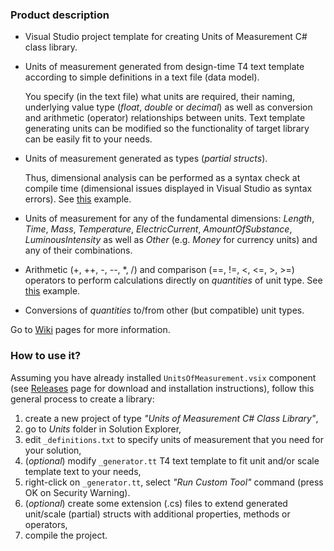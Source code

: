 ### Product description
* Visual Studio project template for creating Units of Measurement C# class library.
* Units of measurement generated from design-time T4 text template according to simple definitions in a text file (data model).

    You specify (in the text file) what units are required, their naming, underlying value type (_float_, _double_ or _decimal_) as well as conversion and arithmetic (operator) relationships between units. Text template generating units can be modified so the functionality of target library can be easily fit to your needs.

* Units of measurement generated as types (_partial structs_).

    Thus, dimensional analysis can be performed as a syntax check at compile time (dimensional issues displayed in Visual Studio as syntax errors). See [this](https://github.com/mangh/unitsofmeasurement/wiki/Detecting-dimensional-issues-(example)) example.
 
* Units of measurement for any of the fundamental dimensions: _Length_, _Time_, _Mass_, _Temperature_, _ElectricCurrent_, _AmountOfSubstance_, _LuminousIntensity_ as well as _Other_ (e.g. _Money_ for currency units) and any of their combinations.
* Arithmetic (+, ++, -, --, *, /) and comparison (==, !=, <, <=, >, >=) operators to perform calculations directly on _quantities_ of unit type. See [this](https://github.com/mangh/unitsofmeasurement/wiki/Detecting-dimensional-issues-(example)) example.
  
* Conversions of _quantities_ to/from other (but compatible) unit types.

Go to [Wiki](https://github.com/mangh/unitsofmeasurement/wiki) pages for more information.

### How to use it?
Assuming you have already installed `UnitsOfMeasurement.vsix` component (see [Releases](https://github.com/mangh/unitsofmeasurement/releases) page for download and installation instructions), follow this general process to create a library:

1. create a new project of type *"Units of Measurement C# Class Library"*, 
2. go to *Units* folder in Solution Explorer, 
3. edit `_definitions.txt` to specify units of measurement that you need for your solution, 
4. (*optional*) modify `_generator.tt` T4 text template to fit unit and/or scale template text to your needs, 
5. right-click on `_generator.tt`, select *"Run Custom Tool"* command (press OK on Security Warning). 
6. (*optional*) create some extension (.cs) files to extend generated unit/scale (partial) structs with additional properties, methods or operators, 
7. compile the project.
